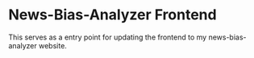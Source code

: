 # News-Bias-Analyzer Frontend

This serves as a entry point for updating the frontend to my news-bias-analyzer website.
